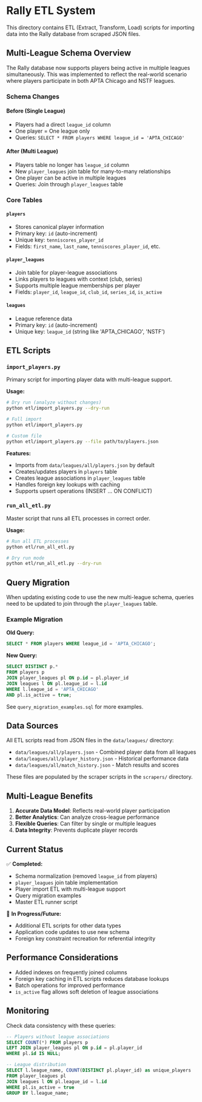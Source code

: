 # Rally ETL System

This directory contains ETL (Extract, Transform, Load) scripts for importing data into the Rally database from scraped JSON files.

## Multi-League Schema Overview

The Rally database now supports players being active in multiple leagues simultaneously. This was implemented to reflect the real-world scenario where players participate in both APTA Chicago and NSTF leagues.

### Schema Changes

#### Before (Single League)
- Players had a direct `league_id` column
- One player = One league only
- Queries: `SELECT * FROM players WHERE league_id = 'APTA_CHICAGO'`

#### After (Multi League)
- Players table no longer has `league_id` column
- New `player_leagues` join table for many-to-many relationships
- One player can be active in multiple leagues
- Queries: Join through `player_leagues` table

### Core Tables

#### `players`
- Stores canonical player information
- Primary key: `id` (auto-increment)
- Unique key: `tenniscores_player_id`
- Fields: `first_name`, `last_name`, `tenniscores_player_id`, etc.

#### `player_leagues`
- Join table for player-league associations
- Links players to leagues with context (club, series)
- Supports multiple league memberships per player
- Fields: `player_id`, `league_id`, `club_id`, `series_id`, `is_active`

#### `leagues`
- League reference data
- Primary key: `id` (auto-increment)
- Unique key: `league_id` (string like 'APTA_CHICAGO', 'NSTF')

## ETL Scripts

### `import_players.py`
Primary script for importing player data with multi-league support.

**Usage:**
```bash
# Dry run (analyze without changes)
python etl/import_players.py --dry-run

# Full import
python etl/import_players.py

# Custom file
python etl/import_players.py --file path/to/players.json
```

**Features:**
- Imports from `data/leagues/all/players.json` by default
- Creates/updates players in `players` table
- Creates league associations in `player_leagues` table
- Handles foreign key lookups with caching
- Supports upsert operations (INSERT ... ON CONFLICT)

### `run_all_etl.py`
Master script that runs all ETL processes in correct order.

**Usage:**
```bash
# Run all ETL processes
python etl/run_all_etl.py

# Dry run mode
python etl/run_all_etl.py --dry-run
```

## Query Migration

When updating existing code to use the new multi-league schema, queries need to be updated to join through the `player_leagues` table.

### Example Migration

**Old Query:**
```sql
SELECT * FROM players WHERE league_id = 'APTA_CHICAGO';
```

**New Query:**
```sql
SELECT DISTINCT p.*
FROM players p
JOIN player_leagues pl ON p.id = pl.player_id
JOIN leagues l ON pl.league_id = l.id
WHERE l.league_id = 'APTA_CHICAGO' 
AND pl.is_active = true;
```

See `query_migration_examples.sql` for more examples.

## Data Sources

All ETL scripts read from JSON files in the `data/leagues/` directory:

- `data/leagues/all/players.json` - Combined player data from all leagues
- `data/leagues/all/player_history.json` - Historical performance data
- `data/leagues/all/match_history.json` - Match results and scores

These files are populated by the scraper scripts in the `scrapers/` directory.

## Multi-League Benefits

1. **Accurate Data Model**: Reflects real-world player participation
2. **Better Analytics**: Can analyze cross-league performance
3. **Flexible Queries**: Can filter by single or multiple leagues
4. **Data Integrity**: Prevents duplicate player records

## Current Status

✅ **Completed:**
- Schema normalization (removed `league_id` from players)
- `player_leagues` join table implementation
- Player import ETL with multi-league support
- Query migration examples
- Master ETL runner script

🔄 **In Progress/Future:**
- Additional ETL scripts for other data types
- Application code updates to use new schema
- Foreign key constraint recreation for referential integrity

## Performance Considerations

- Added indexes on frequently joined columns
- Foreign key caching in ETL scripts reduces database lookups
- Batch operations for improved performance
- `is_active` flag allows soft deletion of league associations

## Monitoring

Check data consistency with these queries:

```sql
-- Players without league associations
SELECT COUNT(*) FROM players p
LEFT JOIN player_leagues pl ON p.id = pl.player_id
WHERE pl.id IS NULL;

-- League distribution
SELECT l.league_name, COUNT(DISTINCT pl.player_id) as unique_players
FROM player_leagues pl
JOIN leagues l ON pl.league_id = l.id
WHERE pl.is_active = true
GROUP BY l.league_name;
``` 
